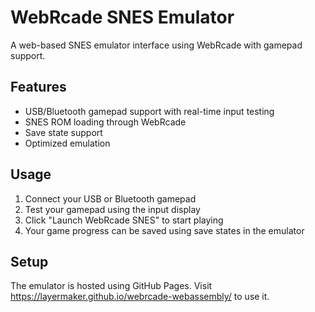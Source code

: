 # WebRcade SNES Emulator

A web-based SNES emulator interface using WebRcade with gamepad support.

## Features

- USB/Bluetooth gamepad support with real-time input testing
- SNES ROM loading through WebRcade
- Save state support
- Optimized emulation

## Usage

1. Connect your USB or Bluetooth gamepad
2. Test your gamepad using the input display
3. Click "Launch WebRcade SNES" to start playing
4. Your game progress can be saved using save states in the emulator

## Setup

The emulator is hosted using GitHub Pages. Visit https://layermaker.github.io/webrcade-webassembly/ to use it.
